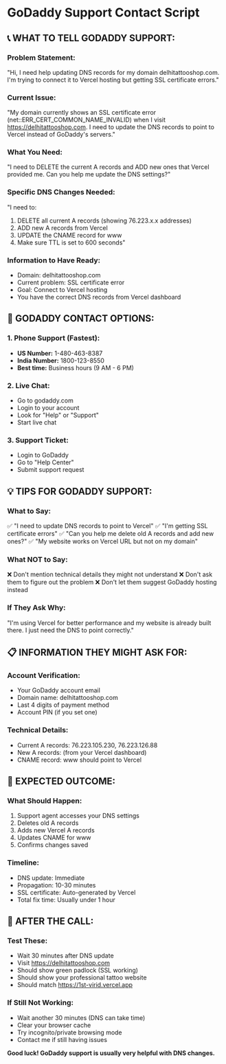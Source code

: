 # GoDaddy Support Contact Script

## 📞 WHAT TO TELL GODADDY SUPPORT:

### Problem Statement:
"Hi, I need help updating DNS records for my domain delhitattooshop.com. I'm trying to connect it to Vercel hosting but getting SSL certificate errors."

### Current Issue:
"My domain currently shows an SSL certificate error (net::ERR_CERT_COMMON_NAME_INVALID) when I visit https://delhitattooshop.com. I need to update the DNS records to point to Vercel instead of GoDaddy's servers."

### What You Need:
"I need to DELETE the current A records and ADD new ones that Vercel provided me. Can you help me update the DNS settings?"

### Specific DNS Changes Needed:
"I need to:
1. DELETE all current A records (showing 76.223.x.x addresses)
2. ADD new A records from Vercel
3. UPDATE the CNAME record for www
4. Make sure TTL is set to 600 seconds"

### Information to Have Ready:
- Domain: delhitattooshop.com
- Current problem: SSL certificate error
- Goal: Connect to Vercel hosting
- You have the correct DNS records from Vercel dashboard

## 🎯 GODADDY CONTACT OPTIONS:

### 1. Phone Support (Fastest):
- **US Number:** 1-480-463-8387
- **India Number:** 1800-123-8550
- **Best time:** Business hours (9 AM - 6 PM)

### 2. Live Chat:
- Go to godaddy.com
- Login to your account
- Look for "Help" or "Support" 
- Start live chat

### 3. Support Ticket:
- Login to GoDaddy
- Go to "Help Center"
- Submit support request

## 💡 TIPS FOR GODADDY SUPPORT:

### What to Say:
✅ "I need to update DNS records to point to Vercel"
✅ "I'm getting SSL certificate errors"
✅ "Can you help me delete old A records and add new ones?"
✅ "My website works on Vercel URL but not on my domain"

### What NOT to Say:
❌ Don't mention technical details they might not understand
❌ Don't ask them to figure out the problem
❌ Don't let them suggest GoDaddy hosting instead

### If They Ask Why:
"I'm using Vercel for better performance and my website is already built there. I just need the DNS to point correctly."

## 📋 INFORMATION THEY MIGHT ASK FOR:

### Account Verification:
- Your GoDaddy account email
- Domain name: delhitattooshop.com
- Last 4 digits of payment method
- Account PIN (if you set one)

### Technical Details:
- Current A records: 76.223.105.230, 76.223.126.88
- New A records: (from your Vercel dashboard)
- CNAME record: www should point to Vercel

## 🚀 EXPECTED OUTCOME:

### What Should Happen:
1. Support agent accesses your DNS settings
2. Deletes old A records
3. Adds new Vercel A records
4. Updates CNAME for www
5. Confirms changes saved

### Timeline:
- DNS update: Immediate
- Propagation: 10-30 minutes
- SSL certificate: Auto-generated by Vercel
- Total fix time: Usually under 1 hour

## 🎉 AFTER THE CALL:

### Test These:
- Wait 30 minutes after DNS update
- Visit https://delhitattooshop.com
- Should show green padlock (SSL working)
- Should show your professional tattoo website
- Should match https://1st-virid.vercel.app

### If Still Not Working:
- Wait another 30 minutes (DNS can take time)
- Clear your browser cache
- Try incognito/private browsing mode
- Contact me if still having issues

**Good luck! GoDaddy support is usually very helpful with DNS changes.**